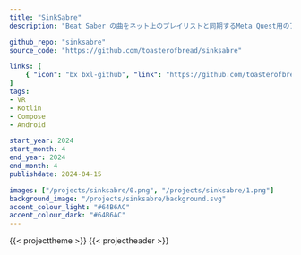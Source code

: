 ```yaml
---
title: "SinkSabre"
description: "Beat Saber の曲をネット上のプレイリストと同期するMeta Quest用のアプリケーション。"

github_repo: "sinksabre"
source_code: "https://github.com/toasterofbread/sinksabre"

links: [
    { "icon": "bx bxl-github", "link": "https://github.com/toasterofbread/sinksabre", "label": "レポジトリ" }
]
tags:
- VR
- Kotlin
- Compose
- Android

start_year: 2024
start_month: 4
end_year: 2024
end_month: 4
publishdate: 2024-04-15

images: ["/projects/sinksabre/0.png", "/projects/sinksabre/1.png"]
background_image: "/projects/sinksabre/background.svg"
accent_colour_light: "#64B6AC"
accent_colour_dark: "#64B6AC"
---
```


{{< projecttheme >}}
{{< projectheader >}}
